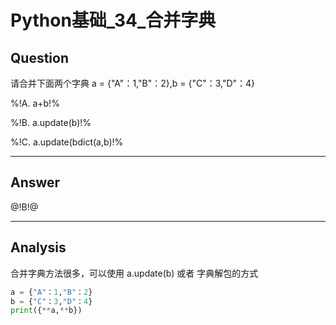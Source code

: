# Python基础_34_合并字典

## Question
请合并下面两个字典 a = {"A"：1,"B"：2},b = {"C"：3,"D"：4}

%!A. a+b!%

%!B. a.update(b)!%

%!C. a.update(bdict(a,b)!%

----

## Answer
@!B!@

----

## Analysis

合并字典方法很多，可以使用 a.update(b) 或者 字典解包的方式

```python
a = {"A"：1,"B"：2}
b = {"C"：3,"D"：4}
print({**a,**b})
```

